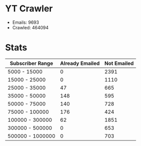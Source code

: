 # YT Crawler
- Emails: 9693
- Crawled: 464094

# Stats
| Subscriber Range  | Already Emailed | Not Emailed |
|-------|-------|-------|
| 5000 - 15000 | 0 | 2391 |
| 15000 - 25000 | 0 | 1110 |
| 25000 - 35000 | 47 | 665 |
| 35000 - 50000 | 148 | 595 |
| 50000 - 75000 | 140 | 728 |
| 75000 - 100000 | 176 | 424 |
| 100000 - 300000 | 62 | 1851 |
| 300000 - 500000 | 0 | 653 |
| 500000 - 1000000 | 0 | 703 |
